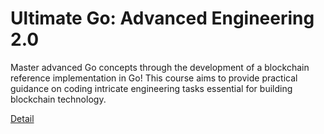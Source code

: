 # Ultimate Go: Advanced Engineering 2.0

Master advanced Go concepts through the development of a blockchain reference implementation in Go! This course aims to provide practical guidance on coding intricate engineering tasks essential for building blockchain technology. 

[Detail](https://eduitfree.com/courses/ultimate-go-advanced-engineering-2-0)